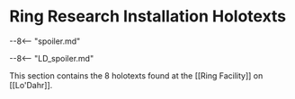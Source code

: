 # Ring Research Installation Holotexts

--8<-- "spoiler.md"

--8<-- "LD_spoiler.md"

This section contains the 8 holotexts found at the [[Ring Facility]] on [[Lo'Dahr]].
